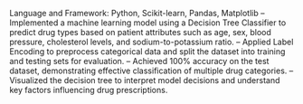 Language and Framework: Python, Scikit-learn, Pandas, Matplotlib
– Implemented a machine learning model using a Decision Tree Classifier to predict drug types based on patient attributes such as age, sex, blood pressure, cholesterol levels, and sodium-to-potassium ratio. 
– Applied Label Encoding to preprocess categorical data and split the dataset into training and testing sets for evaluation. 
– Achieved 100% accuracy on the test dataset, demonstrating effective classification of multiple drug categories. 
– Visualized the decision tree to interpret model decisions and understand key factors influencing drug prescriptions.
